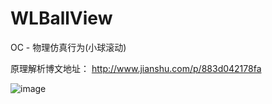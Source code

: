 # WLBallView
OC - 物理仿真行为(小球滚动)

原理解析博文地址：
http://www.jianshu.com/p/883d042178fa

![image](https://raw.githubusercontent.com/wangliujiayou/WLBallView/master/Untitled.gif)
